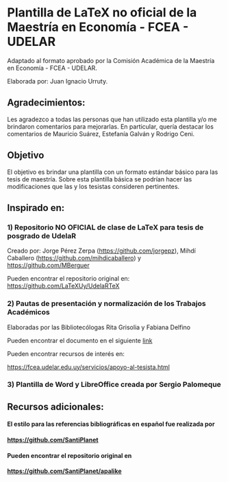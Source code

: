 # Plantilla de LaTeX no oficial de la Maestría en Economía - FCEA - UDELAR

Adaptado al formato aprobado por la Comisión Académica de la Maestría en 
Economía - FCEA - UDELAR.

Elaborada por: Juan Ignacio Urruty.

## Agradecimientos:

Les agradezco a todas las personas que han utilizado esta plantilla y/o me
brindaron comentarios para mejorarlas. En particular, quería destacar los
comentarios de Mauricio Suárez, Estefanía Galván y Rodrigo Ceni.

## Objetivo

El objetivo es brindar una plantilla con un formato estándar básico para las
tesis de maestría. Sobre esta plantilla básica se podrían hacer las
modificaciones que las y los tesistas consideren pertinentes.

## Inspirado en: 

### 1) Repositorio NO OFICIAL de clase de LaTeX para tesis de posgrado de UdelaR 
Creado por: Jorge  Pérez Zerpa (https://github.com/jorgepz), Mihdí Caballero 
(https://github.com/mihdicaballero) y https://github.com/MBerguer    

Pueden encontrar el repositorio original en: 
https://github.com/LaTeXUy/UdelaRTeX 

### 2) Pautas de presentación y normalización de los Trabajos Académicos
Elaboradas por las Bibliotecólogas Rita Grisolia y Fabiana Delfino

Pueden encontrar el documento en el siguiente [link](https://fcea.udelar.edu.uy/images/micrositios/biblioteca/PDF/Pautas_para_Trabajos_Finales_Acad%C3%A9micos.pdf)

Pueden encontrar recursos de interés en: 

https://fcea.udelar.edu.uy/servicios/apoyo-al-tesista.html


### 3) Plantilla de Word y LibreOffice creada por Sergio Palomeque

## Recursos adicionales:

#### El estilo para las referencias bibliográficas en español fue realizada por 
#### https://github.com/SantiPlanet

#### Pueden encontrar el repositorio original en 
#### https://github.com/SantiPlanet/apalike
